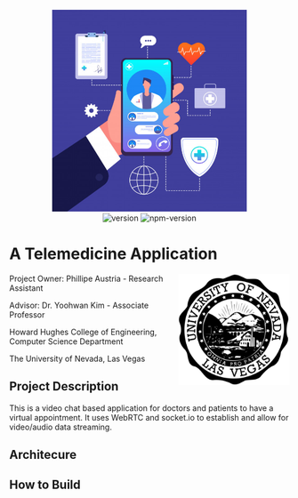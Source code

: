 <p align="center">
  <img src="./assets/imgs/telemedicine-pic.jpg" width="350" /><br>
  <img src="https://img.shields.io/github/package-json/v/phillipe-austria/unlv-telemedicine" alt="version" />
  <img src="https://img.shields.io/npm/v/npm" alt="npm-version" />
</p>

# A Telemedicine Application

<img src="./assets/imgs/unlv-emblem.png" align="right" width="200" />

Project Owner: Phillipe Austria - Research Assistant

Advisor: Dr. Yoohwan Kim - Associate Professor

Howard Hughes College of Engineering, Computer Science Department

The University of Nevada, Las Vegas

## Project Description
This is a video chat based application for doctors and patients to have a virtual appointment. It uses WebRTC and socket.io to establish and allow for video/audio data streaming.

## Architecure

## How to Build
